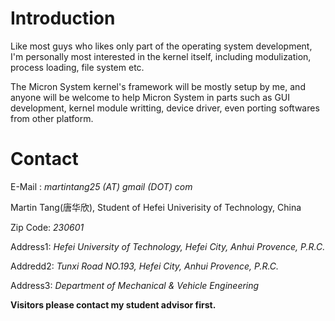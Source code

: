# Introduction #

Like most guys who likes only part of the operating system development, I'm personally most interested in the kernel itself, including modulization, process loading, file system etc.

The Micron System kernel's framework will be mostly setup by me, and anyone will be welcome to help Micron System in parts such as GUI development, kernel module writting, device driver, even porting softwares from other platform.

# Contact #

E-Mail  : _martintang25 (AT) gmail (DOT) com_

Martin Tang(唐华欣), Student of Hefei Univerisity of Technology, China

Zip Code: _230601_

Address1: _Hefei University of Technology, Hefei City, Anhui Provence, P.R.C._

Addredd2: _Tunxi Road NO.193, Hefei City, Anhui Provence, P.R.C._

Address3: _Department of Mechanical & Vehicle Engineering_

**Visitors please contact my student advisor first.**